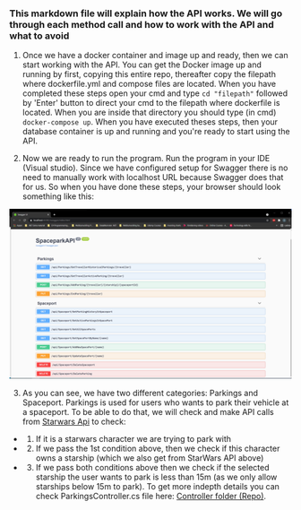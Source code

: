 ### This markdown file will explain how the API works. We will go through each method call and how to work with the API and what to avoid

1. Once we have a docker container and image up and ready, then we can start working with the API. You can get the Docker image up and running by first, copying this entire repo, thereafter copy the filepath where dockerfile.yml and compose files are located. When you have completed these steps open your cmd and type `cd "filepath"` followed by 'Enter' button to direct your cmd to the filepath where dockerfile is located. When you are inside that directory you should type (in cmd) `docker-compose up`. When you have executed theses steps, then your database container is up and running and you're ready to start using the API.

2. Now we are ready to run the program. Run the program in your IDE (Visual studio). Since we have configured setup for Swagger there is no need to manually work with localhost URL because Swagger does that for us. So when you have done these steps, your browser should look something like this:

![image](https://github.com/PGBSNH20/spaceparkv2-mazdak-orhan/blob/Dev/Documentation/Swagger.png)

3. As you can see, we have two different categories: Parkings and Spaceport. Parkings is used for users who wants to park their vehicle at a spaceport. To be able to do that, we will check and make API calls from [Starwars Api](https://swapi.dev/) to check: 
-  1. If it is a starwars character we are trying to park with
-  2. If we pass the 1st condition above, then we check if this character owns a starship (which we also get from StarWars API above)
-  3. If we pass both conditions above then we check if the selected starship the user wants to park is less than 15m (as we only allow starships below 15m to park).
To get more indepth details you can check ParkingsController.cs file here: [Controller folder (Repo)](https://github.com/PGBSNH20/spaceparkv2-mazdak-orhan/tree/Dev/Source/SpaceparkAPI/Controllers).

